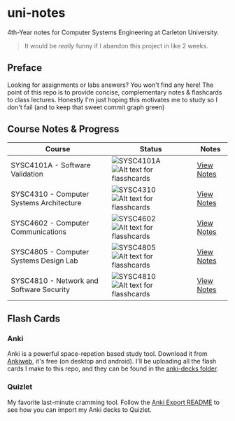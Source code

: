 # uni-notes

4th-Year notes for Computer Systems Engineering at Carleton University.

> It would be *really* funny if I abandon this project in like 2 weeks.

## Preface

Looking for assignments or labs answers? You won't find any here! The point of this repo is to provide concise, complementary notes & flashcards to class lectures. Honestly I'm just hoping this motivates me to study so I don't fail (and to keep that sweet commit graph green)

## Course Notes & Progress

| Course | Status | Notes |
|--------|--------|-------|
| SYSC4101A - Software Validation | ![SYSC4101A](https://img.shields.io/badge/notes-out%20of%20date-red?style=flat-square) ![Alt text for flasshcards](https://img.shields.io/badge/flashcards-out%20of%20date-red?style=flat-square)| [View Notes](sysc-4101/sysc4101-notes.md) |
| SYSC4310 - Computer Systems Architecture | ![SYSC4310](https://img.shields.io/badge/notes-out%20of%20date-red?style=flat-square) ![Alt text for flasshcards](https://img.shields.io/badge/flashcards-out%20of%20date-red?style=flat-square)| [View Notes](sysc-4310/sysc4310-notes.md) |
| SYSC4602 - Computer Communications | ![SYSC4602](https://img.shields.io/badge/notes-out%20of%20date-red?style=flat-square) ![Alt text for flasshcards](https://img.shields.io/badge/flashcards-out%20of%20date-red?style=flat-square)| [View Notes](sysc-4602/sysc4602-notes.md) |
| SYSC4805 - Computer Systems Design Lab | ![SYSC4805](https://img.shields.io/badge/notes-out%20of%20date-red?style=flat-square) ![Alt text for flasshcards](https://img.shields.io/badge/flashcards-out%20of%20date-red?style=flat-square)| [View Notes](sysc-4805/sysc4805-notes.md) |
| SYSC4810 - Network and Software Security | ![SYSC4810](https://img.shields.io/badge/notes-out%20of%20date-red?style=flat-square) ![Alt text for flasshcards](https://img.shields.io/badge/flashcards-out%20of%20date-red?style=flat-square)| [View Notes](sysc-4810/sysc4810-notes.md) |

## Flash Cards

### Anki

Anki is a powerful space-repetion based study tool. Download it from [Ankiweb](https://apps.ankiweb.net/#downloads), it's free (on desktop and android). I'll be uploading all the flash cards I make to this repo, and they can be found in the [anki-decks folder](flashcards/anki-decks/).

### Quizlet

My favorite last-minute cramming tool. Follow the [Anki Export README](flashcards/ANKI_EXPORT_README.md#importing-to-quizlet) to see how you can import my Anki decks to Quizlet.
